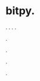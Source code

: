 # bitpy.
.
.
.
.












.






















































.
























.




.
